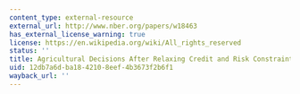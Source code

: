 ```yaml
---
content_type: external-resource
external_url: http://www.nber.org/papers/w18463
has_external_license_warning: true
license: https://en.wikipedia.org/wiki/All_rights_reserved
status: ''
title: Agricultural Decisions After Relaxing Credit and Risk Constraints
uid: 12db7a6d-ba18-4210-8eef-4b3673f2b6f1
wayback_url: ''
---
```

